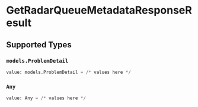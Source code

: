 # GetRadarQueueMetadataResponseResult


## Supported Types

### `models.ProblemDetail`

```python
value: models.ProblemDetail = /* values here */
```

### `Any`

```python
value: Any = /* values here */
```

